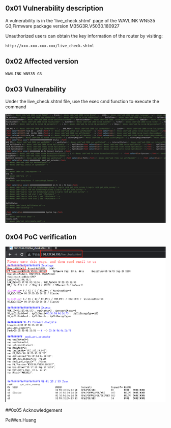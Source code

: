## 0x01 Vulnerability description

A vulnerability is in the 'live_check.shtml' page of the WAVLINK WN535 G3,Firmware package version M35G3R.V5030.180927

Unauthorized users can obtain the key information of the router by visiting: 

```
http://xxx.xxx.xxx.xxx/live_check.shtml
```

## 0x02 Affected version

```
WAVLINK WN535 G3
```

## 0x03 Vulnerability

Under the live_check.shtml file, use the exec cmd function to execute the command

![image-20220518145059172](https://github.com/pghuanghui/CVE_Request/raw/main/WAVLINK%20WN535%20G3__check_live.assets/image-20220518145059172.png)

## 0x04 PoC verification

![image-20220523165219605](https://github.com/pghuanghui/CVE_Request/raw/main/WAVLINK%20WN535%20G3__check_live.assets/image-20220523165219605.png)

##0x05 Acknowledgement

PeiWen.Huang
